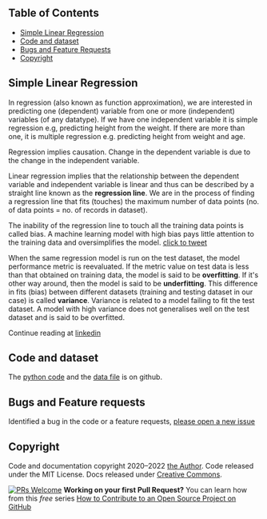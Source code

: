 ## Table of Contents
- [Simple Linear Regression](https://github.com/drnitinmalik/simple-linear-regression#simple-linear-regression)
- [Code and dataset](https://github.com/drnitinmalik/simple-linear-regression#code-and-dataset)
- [Bugs and Feature Requests](https://github.com/drnitinmalik/simple-linear-regression#bugs-and-feature-requests)
- [Copyright](https://github.com/drnitinmalik/simple-linear-regression#copyright)

## Simple Linear Regression

In regression (also known as function approximation), we are interested in predicting one (dependent) variable from one or more (independent) variables (of any datatype). If we have one independent variable it is simple regression e.g, predicting height from the weight. If there are more than one, it is multiple regression e.g. predicting height from weight and age.

Regression implies causation. Change in the dependent variable is due to the change in the independent variable.

Linear regression implies that the relationship between the dependent variable and independent variable is linear and thus can be described by a straight line known as the **regression line**. We are in the process of finding a regression line that fits (touches) the maximum number of data points (no. of data points = no. of records in dataset).

The inability of the regression line to touch all the training data points is called bias. A machine learning model with high bias pays little attention to the training data and oversimplifies the model. [click to tweet](https://clicktotweet.com/6Rcfz)

When the same regression model is run on the test dataset, the model performance metric is reevaluated. If the metric value on test data is less than that obtained on training data, the model is said to be **overfitting**. If it's other way around, then the model is said to be **underfitting**. This difference in fits (bias) between different datasets (training and testing dataset in our case) is called **variance**. Variance is related to a model failing to fit the test dataset. A model with high variance does not generalises well on the test dataset and is said to be overfitted.

Continue reading at [linkedin](https://www.linkedin.com/pulse/simple-linear-regression-overview-nitin-malik/) 

## Code and dataset
The [python code](https://github.com/drnitinmalik/simple-linear-regression/blob/main/predict-GPA-from-SAT.py) and the [data file](https://github.com/drnitinmalik/simple-linear-regression/blob/main/SAT-GPA.csv) is on github.

## Bugs and Feature requests
Identified a bug in the code or a feature requests, [please open a new issue](https://github.com/drnitinmalik/simple-linear-regression/issues/new/choose)

## Copyright
Code and documentation copyright 2020–2022 [the Author](https://github.com/drnitinmalik/simple-linear-regression/graphs/contributors). Code released under the MIT License. Docs released under [Creative Commons](https://creativecommons.org/licenses/by/3.0/).

[![PRs Welcome](https://img.shields.io/badge/PRs-welcome-brightgreen.svg?style=flat-square)](https://makeapullrequest.com)
**Working on your first Pull Request?** You can learn how from this *free* series [How to Contribute to an Open Source Project on GitHub](https://kcd.im/pull-request)
